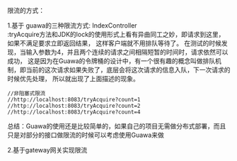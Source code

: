 限流的方式：

1.基于 guawa的三种限流方式: IndexController  
   :tryAcquire方法和JDK的lock的使用形式上看有异曲同工之妙，即请求到这里，如果不满足要求立即返回结果，
         这样客户端就不用排队等待了。
         在测试的时候发现，当输入参数为4，并且两个连续的请求之间相隔短暂的时间时，请求依然可以成功，
         这是因为在Guawa的令牌桶的设计中，有一个很有趣的概念叫做排队机制，即当前的这次请求如果失败了，底层会将这次请求的信息入队，下一次请求的时候优先处理，
         所以就出现了上面描述的现象。
         
    //非阻塞式限流
    //http://localhost:8083/tryAcquire?count=1
    //http://localhost:8083/tryAcquire?count=2
    //http://localhost:8083/tryAcquire?count=4
    
总结：Guawa的使用还是比较简单的，如果自己的项目无需做分布式部署，而且只是对部分的接口做限流的时候可以考虑使用Guawa来做   

2.基于gateway网关实现限流 

